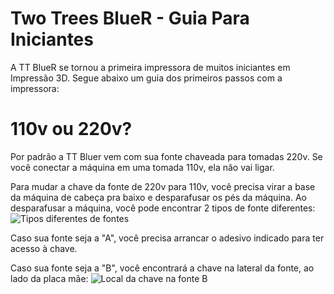 # Two Trees BlueR - Guia Para Iniciantes

A TT BlueR se tornou a primeira impressora de muitos iniciantes em Impressão 3D. 
Segue abaixo um guia dos primeiros passos com a impressora:

# 110v ou 220v?

Por padrão a TT Bluer vem com sua fonte chaveada para tomadas 220v. 
Se você conectar a máquina em uma tomada 110v, ela não vai ligar.

Para mudar a chave da fonte de 220v para 110v, 
você precisa virar a base da máquina de cabeça pra baixo e desparafusar os pés da máquina.
Ao desparafusar a máquina, você pode encontrar 2 tipos de fonte diferentes:
![Tipos diferentes de fontes](https://raw.githubusercontent.com/jetrotal/TT-BlueR-Guia-Iniciantes/main/img/AB.jpg)

Caso sua fonte seja a "A", você precisa arrancar o adesivo indicado para ter acesso à chave.

Caso sua fonte seja a "B", você encontrará a chave na lateral da fonte, ao lado da placa mãe:
![Local da chave na fonte B](https://github.com/jetrotal/TT-BlueR-Guia-Iniciantes/blob/main/img/C.jpg?raw=true)
